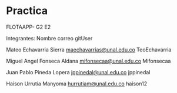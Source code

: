 # Practica
FLOTAAPP- G2 E2

Integrantes:
Nombre 			     	correo 			    	gitUser   
      
Mateo Echavarria Sierra      	maechavarrias@unal.edu.co   	TeoEchavarria
    
Miguel Angel Fonseca Aldana  	mifonsecaa@unal.edu.co 	    	Mifonsecaa
      
Juan Pablo Pineda Lopera     	jppinedal@unal.edu.co 	    	jppinedal
       
Haison Urrutia Manyoma 	     	hurrutiam@unal.edu.co 	    	haison12        